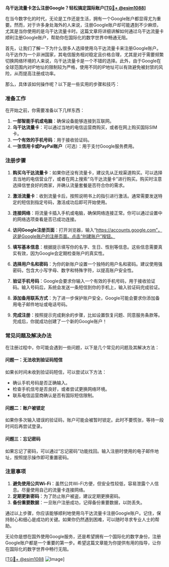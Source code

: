 **乌干达流量卡怎么注册Google？轻松搞定国际账户[[TG💪+ @esim1088](https://t.me/s/esim1088)]**

在当今数字化的时代，无论是工作还是生活，拥有一个Google账户都显得尤为重要。然而，对于许多身处海外的人来说，注册Google账户却可能遇到不少麻烦，尤其是当你使用的是乌干达流量卡时。这篇文章将详细讲解如何通过乌干达流量卡顺利注册Google账户，帮助你在国际化的数字世界中畅通无阻。

首先，让我们了解一下为什么很多人选择使用乌干达流量卡来注册Google账户。乌干达作为一个非洲国家，其电信服务相对稳定且价格合理，尤其是对于需要频繁切换网络环境的人来说，乌干达流量卡是一个不错的选择。此外，由于Google在全球范围内对IP地址的限制较为严格，使用不同的IP地址可以有效避免被封禁的风险，从而提高注册成功率。

那么，具体该如何操作呢？以下是一些实用的步骤和技巧：

### **准备工作**
在开始之前，你需要准备以下几样东西：
1. **一部智能手机或电脑**：确保设备能够连接到互联网。
2. **乌干达流量卡**：可以通过当地的电信运营商购买，或者在网上购买国际SIM卡。
3. **一个有效的手机号码**：用于接收验证码。
4. **一张信用卡或PayPal账户**（可选）：用于支付Google服务费用。

### **注册步骤**
1. **购买乌干达流量卡**：如果你还没有流量卡，建议先从正规渠道购买。可以选择去当地的电信营业厅，或者在网上搜索“乌干达流量卡”进行购买。购买时注意选择信誉良好的商家，并确认流量套餐是否符合你的需求。

2. **激活流量卡**：收到流量卡后，按照说明书上的指引进行激活。通常需要发送特定的短信到指定号码，激活成功后即可开始使用。

3. **连接网络**：将流量卡插入手机或电脑，确保网络连接正常。你可以通过设置中的网络选项查看是否已成功连接。

4. **访问Google注册页面**：打开浏览器，输入“https://accounts.google.com”，这是Google账户的注册页面。点击“创建账户”按钮。

5. **填写基本信息**：根据提示填写你的名字、生日、性别等信息。这些信息需要真实有效，因为Google会定期检查账户的真实性。

6. **选择用户名和密码**：为你的新账户设置一个独特的用户名和密码。建议使用强密码，包含大小写字母、数字和特殊字符，以提高账户安全性。

7. **验证手机号码**：Google会要求你输入一个有效的手机号码，用于接收验证码。输入号码后，系统会发送一条短信到你的手机上，输入验证码完成验证。

8. **添加备用联系方式**：为了进一步保护账户安全，Google可能会要求你添加备用电子邮件地址或电话号码。

9. **完成注册**：按照提示完成剩余的步骤，比如设置恢复问题、同意服务条款等。完成后，你就成功创建了一个新的Google账户！

### **常见问题及解决办法**
在注册过程中，你可能会遇到一些问题，以下是几个常见的问题及其解决方法：

#### **问题一：无法收到验证码短信**
如果长时间未收到验证码短信，可以尝试以下方法：
- 确认手机号码是否正确输入。
- 检查手机信号是否良好，或者尝试更换网络环境。
- 联系电信运营商确认是否有国际短信限制。

#### **问题二：账户被锁定**
如果你多次输入错误的验证码，账户可能会被暂时锁定。此时不要慌张，等待一段时间后再尝试登录。

#### **问题三：忘记密码**
如果忘记了密码，可以通过“忘记密码”功能找回。输入注册时使用的电子邮件地址，按照提示操作即可重置密码。

### **注意事项**
1. **避免使用公共Wi-Fi**：虽然公共Wi-Fi方便，但安全性较低，容易泄露个人信息。尽量使用自己的流量卡连接网络。
2. **定期更新密码**：为了防止账户被盗，建议定期更换密码。
3. **备份重要数据**：一旦账户注册成功，记得备份重要数据，以防丢失。

通过以上步骤，你应该能够顺利地使用乌干达流量卡注册Google账户。记住，保持耐心和细心是成功的关键。如果你仍然遇到困难，可以随时寻求专业人士的帮助。

无论你是想在国外使用Google服务，还是希望拥有一个国际化的数字身份，注册Google账户都是一个重要的第一步。希望这篇文章能为你提供有用的指导，让你在国际化的数字世界中畅行无阻。

[[TG💪+ @esim1088](https://t.me/s/esim1088) ![Image](https://i.postimg.cc/4NQfJmqS/Snipaste-2025-05-13-00-14-12.png)]